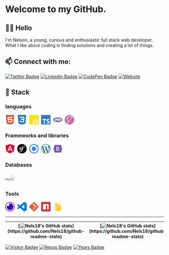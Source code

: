# Welcome to my GitHub.

## 👋🏿 Hello
I'm Nelson, a young, curious and enthusiastic full stack web developer. What I like about coding is finding solutions and creating a lot of things.

## 📫 Connect with me:
[![Twitter Badge](https://img.shields.io/badge/-BgNels-1ca0f1?style=for-the-badge&logo=twitter&logoColor=white&link=https://twitter.com/BgNels)](https://twitter.com/BgNels) [![Linkedin Badge](https://img.shields.io/badge/-Belgarde_Nelson-blue?style=for-the-badge&logo=Linkedin&logoColor=white&link=https://www.linkedin.com/in/belgarde-nelson)](https://www.linkedin.com/in/belgarde-nelson) [![CodePen Badge](https://img.shields.io/badge/-Nels18-black?style=for-the-badge&logo=CodePen&logoColor=white&link=https://codepen.io/nels18)](https://codepen.io/nels18) [![Website](https://img.shields.io/website?label=nelsonbelgarde.works&style=for-the-badge&url=https://nelsonbelgarde.works/)](https://nelsonbelgarde.works/)

## 🧰 Stack
### languages

<div>
  <img src="assets/html.svg" title="HTML5" alt="HTML" width="30" height="30"/>&nbsp;
  <img src="assets/css.svg" title="CSS4" alt="CSS" width="30" height="30"/>&nbsp;
  <img src="assets/javascript.svg" title="JavaScript" alt="JavaScript" width="30" height="30"/>&nbsp;
  <img src="assets/typescript.svg" title="TypeScript" alt="TypeScript" width="30" height="30"/>&nbsp;
  <img src="assets/php.svg" title="PHP" alt="PHP" width="30" height="30"/>&nbsp;
  <img src="assets/sass.svg" title="Sass" alt="Sass" width="30" height="30"/>&nbsp;
</div>

### Frameworks and libraries

<div>
  <img src="assets/angular.svg" title="Angular" alt="Angular" width="30" height="30"/>&nbsp;
  <img src="assets/symfony.svg" title="Symfony" alt="Symfony" width="30" height="30"/>&nbsp;
  <img src="assets/ionic.svg" title="Ionic" alt="Ionic" width="30" height="30"/>&nbsp;
  <img src="assets/wordpress.svg" title="WordPress" alt="WordPress" width="30" height="30"/>&nbsp;
  <img src="assets/bootstrap.svg" title="Bootstrap" alt="Bootstrap" width="30" height="30"/>&nbsp;
</div>

### Databases

<div>
  <img src="assets/mysql.svg" title="MySQL" alt="MySQL" width="30" height="30"/>&nbsp;
</div>

### Tools

<div>
  <img src="assets/insomnia.svg" title="Insomnia" alt="Insomnia" width="30" height="30"/>&nbsp;
  <img src="assets/vs-code.svg" title="Visual Studio Code" alt="Visual Studio Code" width="30" height="30"/>&nbsp;
  <img src="assets/git.svg" title="Git" alt="Git" width="30" height="30"/>&nbsp;
  <img src="assets/npm.svg" title="npm" alt="npm" width="30" height="30"/>&nbsp;
  <img src="assets/firebase.svg" title="Firebase" alt="Firebase" width="30" height="30"/>&nbsp;
</div>

---
| [![Nels18's GitHub stats](https://github-readme-stats.vercel.app/api?username=Nels18&hide_border=true")](https://github.com/Nels18/github-readme-stats) | [![Nels18's GitHub stats](https://github-readme-stats.vercel.app/api/top-langs/?username=Nels18&layout=compact&hide_border=true")](https://github.com/Nels18/github-readme-stats)
| ------------- | ------------- |

[![Visitor Badge](https://visitor-badge.glitch.me/badge?page_id=Nels18.visitor-badge&style=flat-square)](https://visitor-badge.glitch.me) [![Repos Badge](https://badges.pufler.dev/repos/Nels18)](https://badges.pufler.dev) [![Years Badge](https://badges.pufler.dev/years/Nels18)](https://badges.pufler.dev)
